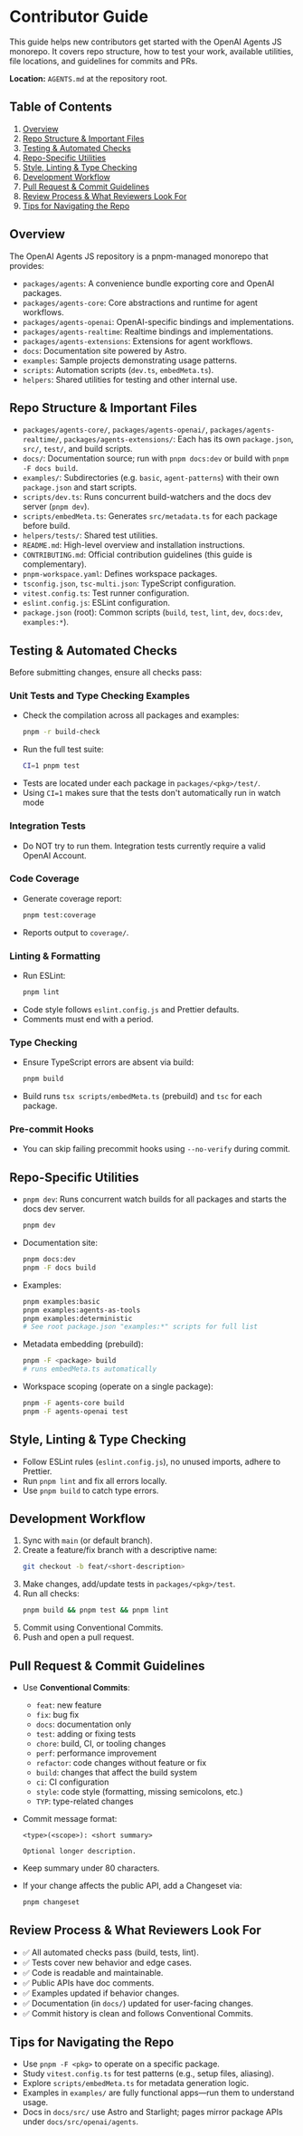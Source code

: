 # Contributor Guide

This guide helps new contributors get started with the OpenAI Agents JS monorepo. It covers repo structure, how to test your work, available utilities, file locations, and guidelines for commits and PRs.

**Location:** `AGENTS.md` at the repository root.

## Table of Contents

1.  [Overview](#overview)
2.  [Repo Structure & Important Files](#repo-structure--important-files)
3.  [Testing & Automated Checks](#testing--automated-checks)
4.  [Repo-Specific Utilities](#repo-specific-utilities)
5.  [Style, Linting & Type Checking](#style-linting--type-checking)
6.  [Development Workflow](#development-workflow)
7.  [Pull Request & Commit Guidelines](#pull-request--commit-guidelines)
8.  [Review Process & What Reviewers Look For](#review-process--what-reviewers-look-for)
9.  [Tips for Navigating the Repo](#tips-for-navigating-the-repo)

## Overview

The OpenAI Agents JS repository is a pnpm-managed monorepo that provides:

- `packages/agents`: A convenience bundle exporting core and OpenAI packages.
- `packages/agents-core`: Core abstractions and runtime for agent workflows.
- `packages/agents-openai`: OpenAI-specific bindings and implementations.
- `packages/agents-realtime`: Realtime bindings and implementations.
- `packages/agents-extensions`: Extensions for agent workflows.
- `docs`: Documentation site powered by Astro.
- `examples`: Sample projects demonstrating usage patterns.
- `scripts`: Automation scripts (`dev.ts`, `embedMeta.ts`).
- `helpers`: Shared utilities for testing and other internal use.

## Repo Structure & Important Files

- `packages/agents-core/`, `packages/agents-openai/`, `packages/agents-realtime/`, `packages/agents-extensions/`: Each has its own `package.json`, `src/`, `test/`, and build scripts.
- `docs/`: Documentation source; run with `pnpm docs:dev` or build with `pnpm -F docs build`.
- `examples/`: Subdirectories (e.g. `basic`, `agent-patterns`) with their own `package.json` and start scripts.
- `scripts/dev.ts`: Runs concurrent build-watchers and the docs dev server (`pnpm dev`).
- `scripts/embedMeta.ts`: Generates `src/metadata.ts` for each package before build.
- `helpers/tests/`: Shared test utilities.
- `README.md`: High-level overview and installation instructions.
- `CONTRIBUTING.md`: Official contribution guidelines (this guide is complementary).
- `pnpm-workspace.yaml`: Defines workspace packages.
- `tsconfig.json`, `tsc-multi.json`: TypeScript configuration.
- `vitest.config.ts`: Test runner configuration.
- `eslint.config.js`: ESLint configuration.
- `package.json` (root): Common scripts (`build`, `test`, `lint`, `dev`, `docs:dev`, `examples:*`).

## Testing & Automated Checks

Before submitting changes, ensure all checks pass:

### Unit Tests and Type Checking Examples

- Check the compilation across all packages and examples:
  ```bash
  pnpm -r build-check
  ```
- Run the full test suite:
  ```bash
  CI=1 pnpm test
  ```
- Tests are located under each package in `packages/<pkg>/test/`.
- Using `CI=1` makes sure that the tests don't automatically run in watch mode

### Integration Tests

- Do NOT try to run them. Integration tests currently require a valid OpenAI Account.

### Code Coverage

- Generate coverage report:
  ```bash
  pnpm test:coverage
  ```
- Reports output to `coverage/`.

### Linting & Formatting

- Run ESLint:
  ```bash
  pnpm lint
  ```
- Code style follows `eslint.config.js` and Prettier defaults.
- Comments must end with a period.

### Type Checking

- Ensure TypeScript errors are absent via build:
  ```bash
  pnpm build
  ```
- Build runs `tsx scripts/embedMeta.ts` (prebuild) and `tsc` for each package.

### Pre-commit Hooks

- You can skip failing precommit hooks using `--no-verify` during commit.

## Repo-Specific Utilities

- `pnpm dev`:
  Runs concurrent watch builds for all packages and starts the docs dev server.
  ```bash
  pnpm dev
  ```
- Documentation site:
  ```bash
  pnpm docs:dev
  pnpm -F docs build
  ```
- Examples:
  ```bash
  pnpm examples:basic
  pnpm examples:agents-as-tools
  pnpm examples:deterministic
  # See root package.json "examples:*" scripts for full list
  ```
- Metadata embedding (prebuild):
  ```bash
  pnpm -F <package> build
  # runs embedMeta.ts automatically
  ```
- Workspace scoping (operate on a single package):
  ```bash
  pnpm -F agents-core build
  pnpm -F agents-openai test
  ```

## Style, Linting & Type Checking

- Follow ESLint rules (`eslint.config.js`), no unused imports, adhere to Prettier.
- Run `pnpm lint` and fix all errors locally.
- Use `pnpm build` to catch type errors.

## Development Workflow

1.  Sync with `main` (or default branch).
2.  Create a feature/fix branch with a descriptive name:
    ```bash
    git checkout -b feat/<short-description>
    ```
3.  Make changes, add/update tests in `packages/<pkg>/test`.
4.  Run all checks:
    ```bash
    pnpm build && pnpm test && pnpm lint
    ```
5.  Commit using Conventional Commits.
6.  Push and open a pull request.

## Pull Request & Commit Guidelines

- Use **Conventional Commits**:
  - `feat`: new feature
  - `fix`: bug fix
  - `docs`: documentation only
  - `test`: adding or fixing tests
  - `chore`: build, CI, or tooling changes
  - `perf`: performance improvement
  - `refactor`: code changes without feature or fix
  - `build`: changes that affect the build system
  - `ci`: CI configuration
  - `style`: code style (formatting, missing semicolons, etc.)
  - `TYP`: type-related changes
- Commit message format:

  ```
  <type>(<scope>): <short summary>

  Optional longer description.
  ```

- Keep summary under 80 characters.
- If your change affects the public API, add a Changeset via:
  ```bash
  pnpm changeset
  ```

## Review Process & What Reviewers Look For

- ✅ All automated checks pass (build, tests, lint).
- ✅ Tests cover new behavior and edge cases.
- ✅ Code is readable and maintainable.
- ✅ Public APIs have doc comments.
- ✅ Examples updated if behavior changes.
- ✅ Documentation (in `docs/`) updated for user-facing changes.
- ✅ Commit history is clean and follows Conventional Commits.

## Tips for Navigating the Repo

- Use `pnpm -F <pkg>` to operate on a specific package.
- Study `vitest.config.ts` for test patterns (e.g., setup files, aliasing).
- Explore `scripts/embedMeta.ts` for metadata generation logic.
- Examples in `examples/` are fully functional apps—run them to understand usage.
- Docs in `docs/src/` use Astro and Starlight; pages mirror package APIs under `docs/src/openai/agents`.
